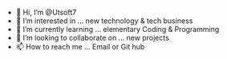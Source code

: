 - 👋 Hi, I’m @Utsoft7
- 👀 I’m interested in ... new technology & tech business  
- 🌱 I’m currently learning ... elementary Coding &  Programming
- 💞️ I’m looking to collaborate on ... new projects
- 📫 How to reach me ... Email or Git hub

<!---
Utsoft7/Utsoft7 is a ✨ special ✨ repository because its `README.md` (this file) appears on your GitHub profile.
You can click the Preview link to take a look at your changes.
--->
